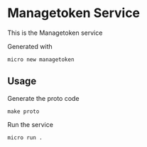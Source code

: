 # Managetoken Service

This is the Managetoken service

Generated with

```
micro new managetoken
```

## Usage

Generate the proto code

```
make proto
```

Run the service

```
micro run .
```